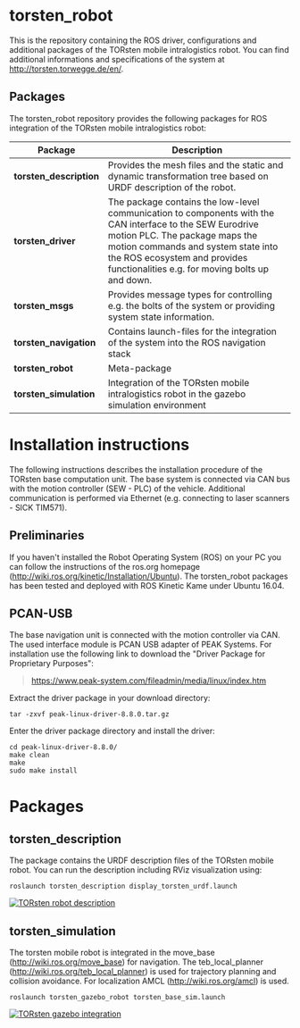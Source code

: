 # torsten_robot

This is the repository containing the ROS driver, configurations and additional packages of the TORsten mobile intralogistics robot. You can find additional informations and specifications of the system at http://torsten.torwegge.de/en/.

## Packages

The torsten_robot repository provides the following packages for ROS integration of the TORsten mobile intralogistics robot:

| Package | Description |
| --- | --- |
| **torsten_description** | Provides the mesh files and the static and dynamic transformation tree based on URDF description of the robot. |
| **torsten_driver** | The package contains the low-level communication to components with the CAN interface to the SEW Eurodrive motion PLC. The package maps the motion commands and system state into the ROS ecosystem and provides functionalities e.g. for moving bolts up and down. |
| **torsten_msgs** | Provides message  types  for controlling e.g. the bolts  of  the  system or providing system state information. |
| **torsten_navigation** | Contains  launch-files  for  the  integration  of  the  system  into  the ROS navigation stack |
| **torsten_robot** | Meta-package |
| **torsten_simulation** | Integration of the TORsten mobile intralogistics robot in the gazebo simulation environment |


# Installation instructions

The following instructions describes the installation procedure of the TORsten base computation unit. The base system is connected via CAN bus with the motion controller (SEW - PLC) of the vehicle. Additional communication is performed via Ethernet (e.g. connecting to laser scanners - SICK TIM571).

## Preliminaries

If you haven't installed the Robot Operating System (ROS) on your PC you can follow the instructions of the ros.org homepage (http://wiki.ros.org/kinetic/Installation/Ubuntu). The torsten_robot packages has been tested and deployed with ROS Kinetic Kame under Ubuntu 16.04.

## PCAN-USB

The base navigation unit is connected with the motion controller via CAN. The used interface module is PCAN USB adapter of PEAK Systems. For installation use the following link to download the "Driver Package for Proprietary Purposes":
> https://www.peak-system.com/fileadmin/media/linux/index.htm

Extract the driver package in your download directory:
```
tar -zxvf peak-linux-driver-8.8.0.tar.gz
```

Enter the driver package directory and install the driver:
```
cd peak-linux-driver-8.8.0/
make clean
make
sudo make install
```

# Packages

## torsten_description

The package contains the URDF description files of the TORsten mobile robot. You can run the description including RViz visualization using:

```
roslaunch torsten_description display_torsten_urdf.launch
```

[![TORsten robot description](http://img.youtube.com/vi/NI4llVJWaIg/0.jpg)](http://www.youtube.com/watch?v=NI4llVJWaIg "TORsten robot description")

## torsten_simulation

The torsten mobile robot is integrated in the move_base (http://wiki.ros.org/move_base) for navigation. The teb_local_planner (http://wiki.ros.org/teb_local_planner) is used for trajectory planning and collision avoidance. For localization AMCL (http://wiki.ros.org/amcl) is used.

```
roslaunch torsten_gazebo_robot torsten_base_sim.launch
```

[![TORsten gazebo integration](http://img.youtube.com/vi/ZZ93vayvxvY/0.jpg)](http://www.youtube.com/watch?v=ZZ93vayvxvY "TORsten gazebo integration")


